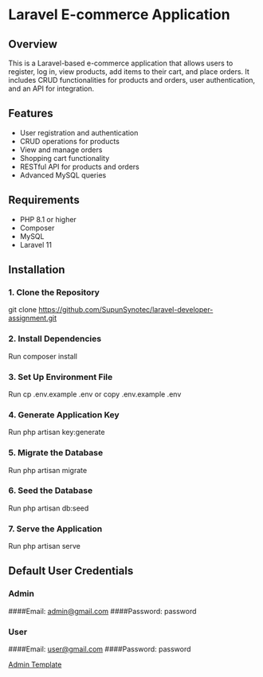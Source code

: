 # Laravel E-commerce Application

## Overview

This is a Laravel-based e-commerce application that allows users to register, log in, view products, add items to their cart, and place orders. It includes CRUD functionalities for products and orders, user authentication, and an API for integration.

## Features

-   User registration and authentication
-   CRUD operations for products
-   View and manage orders
-   Shopping cart functionality
-   RESTful API for products and orders
-   Advanced MySQL queries

## Requirements

-   PHP 8.1 or higher
-   Composer
-   MySQL
-   Laravel 11

## Installation

### 1. Clone the Repository

git clone https://github.com/SupunSynotec/laravel-developer-assignment.git

### 2. Install Dependencies

Run composer install

### 3. Set Up Environment File

Run cp .env.example .env or copy .env.example .env

### 4. Generate Application Key

Run php artisan key:generate

### 5. Migrate the Database

Run php artisan migrate

### 6. Seed the Database

Run php artisan db:seed

### 7. Serve the Application

Run php artisan serve

## Default User Credentials

### Admin

####Email: admin@gmail.com
####Password: password

### User

####Email: user@gmail.com
####Password: password

[Admin Template](https://adminlte.io/)
